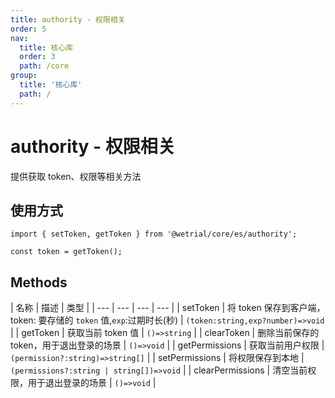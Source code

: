 ```yaml
---
title: authority - 权限相关
order: 5
nav:
  title: 核心库
  order: 3
  path: /core
group:
  title: '核心库'
  path: /
---
```


# authority - 权限相关

提供获取 token、权限等相关方法

## 使用方式

```tsx |pure
import { setToken, getToken } from '@wetrial/core/es/authority';

const token = getToken();
```

## Methods

| 名称 | 描述 | 类型 |
| --- | --- | --- | --- |
| setToken | 将 token 保存到客户端，token: 要存储的 `token` 值,`exp`:过期时长(秒) | `(token:string,exp?number)=>void` |
| getToken | 获取当前 token 值 | `()=>string` |
| clearToken | 删除当前保存的 token，用于退出登录的场景 | `()=>void` |
| getPermissions | 获取当前用户权限 | `(permission?:string)=>string[]` |
| setPermissions | 将权限保存到本地 | `(permissions?:string | string[])=>void` |
| clearPermissions | 清空当前权限，用于退出登录的场景 | `()=>void` |
